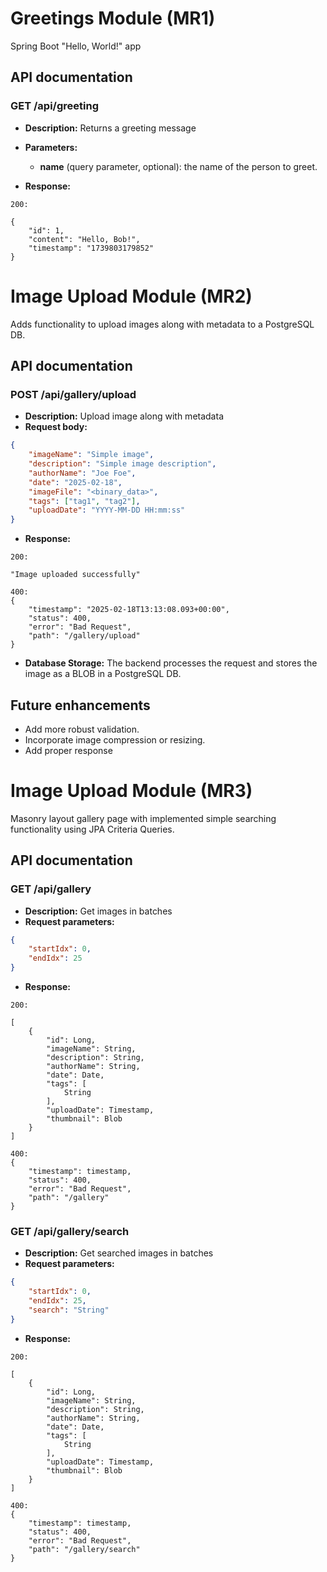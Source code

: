 # Greetings Module (MR1)

Spring Boot "Hello, World!" app

## API documentation

### GET /api/greeting

- **Description:**
  Returns a greeting message
- **Parameters:**

  - **name** (query parameter, optional): the name of the person to greet.
- **Response:**

```
200: 

{
	"id": 1,
	"content": "Hello, Bob!",
	"timestamp": "1739803179852"
}
```

# Image Upload Module (MR2)

Adds functionality to upload images along with metadata to a PostgreSQL DB.

## API documentation

### POST /api/gallery/upload

- **Description:**
Upload image along with metadata
- **Request body:**

```json
{
    "imageName": "Simple image",
    "description": "Simple image description",
    "authorName": "Joe Foe",
    "date": "2025-02-18",
    "imageFile": "<binary_data>",
    "tags": ["tag1", "tag2"],
    "uploadDate": "YYYY-MM-DD HH:mm:ss"
}
```
- **Response:**

```
200: 

"Image uploaded successfully"

400:
{
	"timestamp": "2025-02-18T13:13:08.093+00:00",
	"status": 400,
	"error": "Bad Request",
	"path": "/gallery/upload"
}
```

- **Database Storage:**
  The backend processes the request and stores the image as a BLOB in a PostgreSQL DB.

## Future enhancements

- Add more robust validation.
- Incorporate image compression or resizing.
- Add proper response


# Image Upload Module (MR3)

Masonry layout gallery page with implemented simple searching functionality using JPA Criteria Queries.

## API documentation

### GET /api/gallery

- **Description:**
  Get images in batches
- **Request parameters:**

```json
{
    "startIdx": 0,
    "endIdx": 25
}
```
- **Response:**

```
200: 

[
	{
		"id": Long,
		"imageName": String,
		"description": String,
		"authorName": String,
		"date": Date,
		"tags": [
			String
		],
		"uploadDate": Timestamp,
		"thumbnail": Blob
	}
]

400:
{
	"timestamp": timestamp,
	"status": 400,
	"error": "Bad Request",
	"path": "/gallery"
}
```

### GET /api/gallery/search

- **Description:**
  Get searched images in batches
- **Request parameters:**

```json
{
    "startIdx": 0,
    "endIdx": 25,
    "search": "String"
}
```
- **Response:**

```
200: 

[
	{
		"id": Long,
		"imageName": String,
		"description": String,
		"authorName": String,
		"date": Date,
		"tags": [
			String
		],
		"uploadDate": Timestamp,
		"thumbnail": Blob
	}
]

400:
{
	"timestamp": timestamp,
	"status": 400,
	"error": "Bad Request",
	"path": "/gallery/search"
}
```